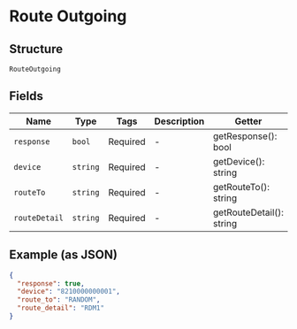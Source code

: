 
# Route Outgoing

## Structure

`RouteOutgoing`

## Fields

| Name | Type | Tags | Description | Getter | Setter |
|  --- | --- | --- | --- | --- | --- |
| `response` | `bool` | Required | - | getResponse(): bool | setResponse(bool response): void |
| `device` | `string` | Required | - | getDevice(): string | setDevice(string device): void |
| `routeTo` | `string` | Required | - | getRouteTo(): string | setRouteTo(string routeTo): void |
| `routeDetail` | `string` | Required | - | getRouteDetail(): string | setRouteDetail(string routeDetail): void |

## Example (as JSON)

```json
{
  "response": true,
  "device": "8210000000001",
  "route_to": "RANDOM",
  "route_detail": "RDM1"
}
```

